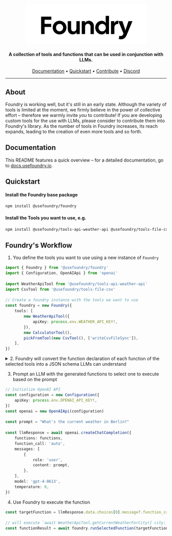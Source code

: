 <p align="center">
  <a href="https://docs.withfoundry.org">
  
  <picture>
    <source height="125" media="(prefers-color-scheme: dark)" srcset="./docs/logo/dark.svg">
    <img height="125" alt="Foundry" src="./docs/logo/light.svg">
  </picture>
</a>
</p>

<h4 align="center">A collection of tools and functions that can be used in conjunction with LLMs.</h4>

<p align="center">
  <a href="https://docs.usefoundry.io">Documentation</a> •
  <a href="https://docs.usefoundry.io/quickstart">Quickstart</a> • 
  <a href="https://docs.usefoundry.io/contributing">Contribute</a> •
  <a href="https://discord.gg/xsZfmakRhw">Discord</a>

</p>

<hr/>

## About

Foundry is working well, but it's still in an early state. Although the variety of tools is limited at the moment, we firmly believe in the power of collective effort – therefore we warmly invite _you_ to contribute! If you are developing custom tools for the use with LLMs, please consider to contribute them into Foundry's library. As the number of tools in Foundry increases, its reach expands, leading to the creation of even more tools and so forth.

## Documentation

This README features a quick overview – for a detailed documentation, go to [docs.usefoundry.io](https://docs.usefoundry.io).

## Quickstart

#### Install the Foundry base package

```bash
npm install @usefoundry/foundry
```

#### Install the Tools you want to use, e.g.

```bash
npm install @usefoundry/tools-api-weather-api @usefoundry/tools-file-csv
```

## Foundry's Workflow

1. You define the tools you want to use using a new instance of `Foundry`

```typescript
import { Foundry } from '@usefoundry/foundry'
import { Configuration, OpenAIApi } from 'openai'

import WeatherApiTool from '@usefoundry/tools-api-weather-api'
import CsvTool from '@usefoundry/tools-file-csv'

// Create a foundry instance with the tools we want to use
const foundry = new Foundry({
    tools: [
        new WeatherApiTool({
            apiKey: process.env.WEATHER_API_KEY!,
        }),
        new CalculatorTool(),
        pickFromTool(new CsvTool(), ['writeCsvFileSync']),
    ],
})
```

<details>
<summary>2. Foundry will convert the function declaration of each function of the selected tools into a JSON schema LLMs can understand</summary>

```typescript
const functions = foundry.getPreparedFunctions({ target: 'openai' })
/*
[
  {
    "name": "WeatherApiTool__getFutureWeatherForCityAtDate",
    "description": "Gets the weather forecast for a city at a specific date, starting 14 days in the future. So for getting the weather for a day within the next 14 days, use the getNearFutureWeatherForCity function.",
    "parameters": {
      "type": "object",
      "properties": {
        "city": {
          "type": "string"
        },
        "date": {
          "type": "string",
          "description": "Date in YYYY-MM-DD format"
        }
      },
      "required": [
        "city",
        "date"
      ],
      "additionalProperties": false,
      "description": "Gets the weather forecast for a city at a specific date, starting 14 days in the future. So for getting the weather for a day within the next 14 days, use the getNearFutureWeatherForCity function.",
      "$schema": "http://json-schema.org/draft-07/schema#"
    }
  },
  {
    "name": "WeatherApiTool__getNearFutureWeatherForCity",
    "description": "Gets the weather forecast for a city for the next 1-10 days. Always use this function when asked about a date WITHIN the next 14 days.",
    "parameters": {
      "type": "object",
      "properties": {
        "city": {
          "type": "string"
        },
        "days": {
          "type": "number",
          "description": "Number of days of weather forecast. Value ranges from 1 to 10. 1 is today's weather, 2 is today and tomorrow's weather, and so on."
        }
      },
      "required": [
        "city",
        "days"
      ],
      "additionalProperties": false,
      "description": "Gets the weather forecast for a city for the next 1-10 days. Always use this function when asked about a date WITHIN the next 14 days.",
      "$schema": "http://json-schema.org/draft-07/schema#"
    }
  },
  {
    "name": "WeatherApiTool__getCurrentWeatherForCity",
    "description": "Gets the current weather for a city.",
    "parameters": {
      "type": "object",
      "properties": {
        "city": {
          "type": "string"
        }
      },
      "required": [
        "city"
      ],
      "additionalProperties": false,
      "description": "Gets the current weather for a city.",
      "$schema": "http://json-schema.org/draft-07/schema#"
    }
  },
  {
    "name": "CalculatorTool__calculate",
    "description": "Evaluates a mathematical expression and returns the result as string. Always use it do any math",
    "parameters": {
      "type": "object",
      "properties": {
        "expression": {
          "type": "string",
          "description": "The mathematical expression to evaluate"
        }
      },
      "required": [
        "expression"
      ],
      "additionalProperties": false,
      "description": "Evaluates a mathematical expression and returns the result as string. Always use it do any math",
      "$schema": "http://json-schema.org/draft-07/schema#"
    }
  },
  {
    "name": "CsvTool__writeCsvFileSync",
    "description": "Writes data to a csv file",
    "parameters": {
      "type": "object",
      "properties": {
        "path": {
          "type": "string"
        },
        "data": {
          "type": "array",
          "items": {
            "type": "object",
            "properties": {},
            "additionalProperties": false
          },
          "description": "The rows to write, as an array of objects, each key representing a column"
        },
        "columns": {
          "type": "array",
          "items": {
            "type": "string"
          },
          "description": "Defines the columns to write, in order"
        }
      },
      "required": [
        "path",
        "data",
        "columns"
      ],
      "additionalProperties": false,
      "description": "Writes data to a csv file",
      "$schema": "http://json-schema.org/draft-07/schema#"
    }
  }
]
*/
```

</details>

3. Prompt an LLM with the generated functions to select one to execute based on the prompt

```typescript
// Initialize OpenAI API
const configuration = new Configuration({
    apiKey: process.env.OPENAI_API_KEY!,
})
const openai = new OpenAIApi(configuration)

const prompt = "What's the current weather in Berlin?"

const llmResponse = await openai.createChatCompletion({
    functions: functions,
    function_call: 'auto',
    messages: [
        {
            role: 'user',
            content: prompt,
        },
    ],
    model: 'gpt-4-0613',
    temperature: 0,
})
```

4. Use Foundry to execute the function

```typescript
const targetFunction = llmResponse.data.choices[0].message?.function_call

// will execute `await WeatherApiTool.getCurrentWeatherForCity({ city: "Berlin" })`
const functionResult = await foundry.runSelectedFunction(targetFunctionProps)
```
